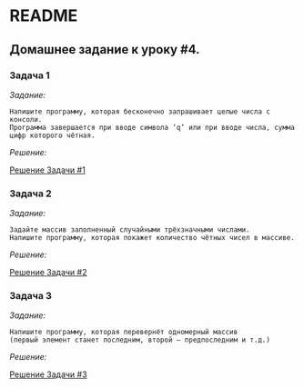 # README
## Домашнее задание к уроку #4.
### Задача 1

*Задание:*
```
Напишите программу, которая бесконечно запрашивает целые числа с консоли. 
Программа завершается при вводе символа ‘q’ или при вводе числа, сумма цифр которого чётная.
```

*Решение:*

[Решение Задачи #1](/Task1/Program.cs)

### Задача 2

*Задание:*
```
Задайте массив заполненный случайными трёхзначными числами. 
Напишите программу, которая покажет количество чётных чисел в массиве.
```

*Решение:*

[Решение Задачи #2](/Task2/Program.cs)

### Задача 3

*Задание:*
```
Напишите программу, которая перевернёт одномерный массив 
(первый элемент станет последним, второй – предпоследним и т.д.)

```

*Решение:*

[Решение Задачи #3](/Task3/Program.cs)
